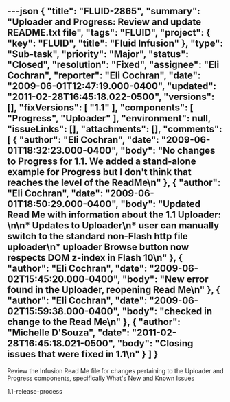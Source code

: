 ---json
{
  "title": "FLUID-2865",
  "summary": "Uploader and Progress: Review and update README.txt file",
  "tags": "FLUID",
  "project": {
    "key": "FLUID",
    "title": "Fluid Infusion"
  },
  "type": "Sub-task",
  "priority": "Major",
  "status": "Closed",
  "resolution": "Fixed",
  "assignee": "Eli Cochran",
  "reporter": "Eli Cochran",
  "date": "2009-06-01T12:47:19.000-0400",
  "updated": "2011-02-28T16:45:18.022-0500",
  "versions": [],
  "fixVersions": [
    "1.1"
  ],
  "components": [
    "Progress",
    "Uploader"
  ],
  "environment": null,
  "issueLinks": [],
  "attachments": [],
  "comments": [
    {
      "author": "Eli Cochran",
      "date": "2009-06-01T18:32:23.000-0400",
      "body": "No changes to Progress for 1.1. We added a stand-alone example for Progress but I don't think that reaches the level of the ReadMe\n"
    },
    {
      "author": "Eli Cochran",
      "date": "2009-06-01T18:50:29.000-0400",
      "body": "Updated Read Me with information about the 1.1 Uploader:&#x20;\n\n* Updates to Uploader\n* user can manually switch to the standard non-Flash http file uploader\n* uploader Browse button now respects DOM z-index in Flash 10\n"
    },
    {
      "author": "Eli Cochran",
      "date": "2009-06-02T15:45:20.000-0400",
      "body": "New error found in the Uploader, reopening Read Me\n"
    },
    {
      "author": "Eli Cochran",
      "date": "2009-06-02T15:59:38.000-0400",
      "body": "checked in change to the Read Me\n"
    },
    {
      "author": "Michelle D'Souza",
      "date": "2011-02-28T16:45:18.021-0500",
      "body": "Closing issues that were fixed in 1.1\n"
    }
  ]
}
---
Review the Infusion Read Me file for changes pertaining to the Uploader and Progress components, specifically What's New and Known Issues

1.1-release-process&#x20;

        